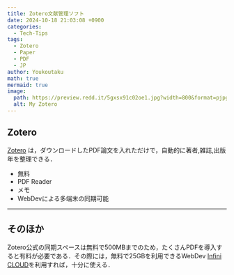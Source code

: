 ```yaml
---
title: Zotero文献管理ソフト
date: 2024-10-18 21:03:08 +0900
categories:
  - Tech-Tips
tags:
  - Zotero
  - Paper
  - PDF
  - JP
author: Youkoutaku
math: true
mermaid: true
image:
  path: https://preview.redd.it/5gxsx91c02oe1.jpg?width=800&format=pjpg&auto=webp&s=a5b59b979019c80ce03ec064e38bd9e3160a5250
  alt: My Zotero
---
```


## Zotero

[Zotero](https://www.zotero.org/) は，ダウンロードしたPDF論文を入れただけで，自動的に著者,雑誌,出版年を整理できる．

- 無料
- PDF Reader
- メモ
- WebDevによる多端末の同期可能

---
## そのほか
Zotero公式の同期スペースは無料で500MBまでのため，たくさんPDFを導入すると有料が必要である．その際には，無料で25GBを利用できるWebDev [Infini CLOUD](https://infini-cloud.net/en/)を利用すれば，十分に使える．
